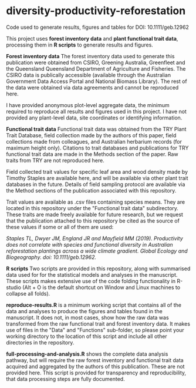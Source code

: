 # diversity-productivity-reforestation
Code used to generate results, figures and tables for DOI: 10.1111/geb.12962

This project uses **forest inventory data** and **plant functional trait data**, processing them in **R scripts** to generate results and figures.

**Forest inventory data**
The forest inventory data used to generate this publication were obtained from CSIRO, Greening Australia, Greenfleet and the Queensland Queensland Department of Agriculture and Fisheries. The CSIRO data is publically accessible (available through the Australian Government Data Access Portal and National Biomass Library). The rest of the data were obtained via data agreements and cannot be reproduced here.

I have provided anonymous plot-level aggregate data, the minimum required to reproduce all results and figures used in this project. I have not provided any plant-level data, site coordinates or identifying information.

**Functional trait data**
Functional trait data was obtained from the TRY Plant Trait Database, field collection made by the authors of this paper, field collections made from colleagues, and Australian herbarium records (for maximum height only). Citations to trait databases and publications for TRY functional trait data are made in the Methods section of the paper. Raw traits from TRY are not reproduced here.

Field collected trait values for specific leaf area and wood density made by Timothy Staples are available here, and will be available via other plant trait databases in the future. Details of field sampling protocol are available via the Method sections of the publication associated with this repository.

Trait values are available as .csv files containing species means. They are located in this repository under the "Functional trait data" subdirectory. These traits are made freely available for future research, but we request that the publication attached to this repository be cited as the source of these values if some or all of them are used:

*Staples TL, Dwyer JM, England JR and Mayfield MM (2019). Productivity does not correlate with species and functional diversity in Australian reforestation plantings across a wide climate gradient. Global Ecology and Biogeography. doi: 10.1111/geb.12962.*

**R scripts** Two scripts are provided in this repository, along with summarised data used for for the statistical models and analyses in the manuscript. These scripts makes extensive use of the code folding functionality in R-studio (Alt + O is the default shortcut on Window and Linux machines to collapse all folds).

**reproduce-results.R** is a minimum working script that contains all of the data and analyses to produce the figures and tables found in the manuscript. It does not, in most cases, show how the raw data was transformed from the raw functional trait and forest inventory data. It makes use of files in the "Data" and "Functions" sub-folder, so please point your working directory to the location of this script and include all other directories in the repository.

**full-processing-and-analysis.R** shows the complete data analysis pathway, but will require the
raw forest inventory and functional trait data acquired and aggregated by the authors of this publication. These are not provided here. This script is provided for transparency and reproducibility, that data processing steps are fully documented.
